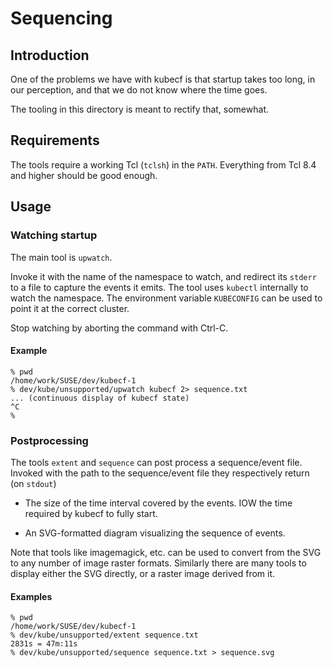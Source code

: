 # Sequencing

## Introduction

One of the problems we have with kubecf is that startup takes too
long, in our perception, and that we do not know where the time goes.

The tooling in this directory is meant to rectify that, somewhat.

## Requirements

The tools require a working Tcl (`tclsh`) in the `PATH`.
Everything from Tcl 8.4 and higher should be good enough.

## Usage

### Watching startup

The main tool is `upwatch`.

Invoke it with the name of the namespace to watch, and redirect its
`stderr` to a file to capture the events it emits. The tool uses
`kubectl` internally to watch the namespace. The environment variable
`KUBECONFIG` can be used to point it at the correct cluster.

Stop watching by aborting the command with Ctrl-C.

#### Example

```
% pwd
/home/work/SUSE/dev/kubecf-1
% dev/kube/unsupported/upwatch kubecf 2> sequence.txt
... (continuous display of kubecf state)
^C
%
```

### Postprocessing

The tools `extent` and `sequence` can post process a sequence/event
file. Invoked with the path to the sequence/event file they
respectively return (on `stdout`)

  - The size of the time interval covered by the events. IOW the time
    required by kubecf to fully start.

  - An SVG-formatted diagram visualizing the sequence of events.

Note that tools like imagemagick, etc. can be used to convert from the
SVG to any number of image raster formats. Similarly there are many
tools to display either the SVG directly, or a raster image derived
from it.

#### Examples

```
% pwd
/home/work/SUSE/dev/kubecf-1
% dev/kube/unsupported/extent sequence.txt
2831s = 47m:11s
% dev/kube/unsupported/sequence sequence.txt > sequence.svg
```
